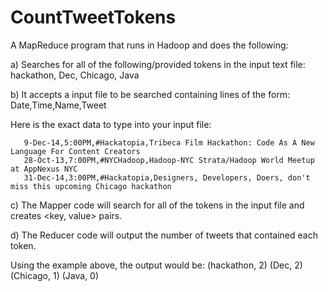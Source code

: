 CountTweetTokens
================

A MapReduce program that runs in Hadoop and does the following:
	
a) Searches for all of the following/provided tokens in the input text file:
	 hackathon, Dec, Chicago, Java

b) It accepts a input file to be searched containing lines of the form: Date,Time,Name,Tweet      		
  
   Here is the exact data to type into your input file:

	   9-Dec-14,5:00PM,‏#Hackatopia,Tribeca Film Hackathon: Code As A New Language For Content Creators
	   28-Oct-13,7:00PM,‏#NYCHadoop,Hadoop-NYC Strata/Hadoop World Meetup at AppNexus NYC
	   31-Dec-14,3:00PM,‏#Hackatopia,Designers, Developers, Doers, don't miss this upcoming Chicago hackathon

c) The Mapper code will search for all of the tokens in the input file and creates <key, value> pairs.

d) The Reducer code will output the number of tweets that contained each token.
	
Using the example above, the output would be:
	(hackathon, 2)
	(Dec, 2)
	(Chicago, 1)
	(Java, 0)

